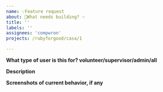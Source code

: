```yaml
---
name: 💡Feature request
about: 🔨What needs building? ✨
title: ''
labels: ''
assignees: 'compwron'
projects: /rubyforgood/casa/1

---
```


**What type of user is this for? volunteer/supervisor/admin/all**


**Description**


**Screenshots of current behavior, if any**


